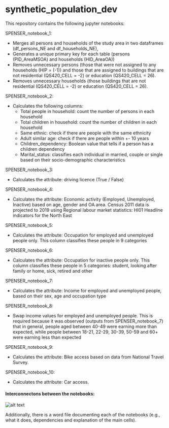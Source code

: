 # synthetic_population_dev


This repository contains the following jupyter notebooks:

SPENSER_notebook_1: 
- Merges all persons and households of the study area in two dataframes (df_persons_NE and df_households_NE), 
- Generates a unique primary key for each table (persons (PID_AreaMSOA) and households (HID_AreaOA)) 
- Removes unnecessary persons (those that were not assigned to any households (HIP = (-1)) and those that are assigned to buildings that are not residential (QS420_CELL = -2) or education (QS420_CELL = 26). 
- Removes unnecessary households (those buildings that are not residential (QS420_CELL = -2) or education (QS420_CELL = 26).


SPENSER_notebook_2:
- Calculates the following columns:
	- Total people in household: count the number of persons in each household
	- Total children in household: count the number of children in each household
	- Same ethnic: check if there are people with the same ethnicity
	- Adult similar age: check if there are people within +- 10 years
	- Children_dependency: Boolean value that tells if a person has a children dependency
	- Marital_status: classifies each individual in married, couple or single based on their socio-demographic characteristics


SPENSER_notebook_3:
- Calculates the attribute: driving licence (True / False)


SPENSER_notebook_4:
- Calculates the attribute: Economic activity (Employed, Unemployed, Inactive) based on age, gender and OA area. Census 2011 data is projected to 2019 using Regional labour market statistics: HI01 Headline indicators for the North East 


SPENSER_notebook_5:
- Calculates the attribute: Occupation for employed and unemployed people only. This column classifies these people in 9 categories


SPENSER_notebook_6:
- Calculates the attribute: Occupation for inactive people only. This column classifies these people in 5 categories: student, looking after family or home, sick, retired and other


SPENSER_notebook_7:
- Calculates the attribute: Income for employed and unemployed people, based on their sex, age and occupation type 


SPENSER_notebook_8:
- Swap income values for employed and unemployed people. This is required because it was observed (outputs from SPENSER_notebook_7) that in general, people aged between 40-49 were earning more than expected, while people between 18-21, 22-29, 30-39, 50-59 and 60+ were earning less than expected


SPENSER_notebook_9:
- Calculates the attribute: Bike access based on data from National Travel Survey.


SPENSER_notebook_10:
- Calculates the attribute: Car access.


#### Interconnectons between the notebooks: 
![alt text](https://user-images.githubusercontent.com/57093439/159575966-64290426-9bb0-4d99-be00-28ea9af94c1b.PNG)



Additionally, there is a word file documenting each of the notebooks (e.g., what it does, dependencies and explanation of the main cells).
